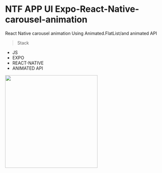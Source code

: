 # NTF APP UI  Expo-React-Native-carousel-animation
React Native carousel animation Using Animated.FlatList/and animated API
>Stack
- JS
- EXPO
- REACT-NATIVE                                 
- ANIMATED API


<img src="https://github.com/soufianfallah/NFT-APP-UI-expo-react-native-carousel-animation/blob/main/assets/nft.gif" width="300">
